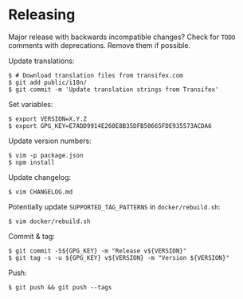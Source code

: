 # Releasing

Major release with backwards incompatible changes? Check for `TODO` comments
with deprecations. Remove them if possible.

Update translations:

    $ # Download translation files from transifex.com
    $ git add public/i18n/
    $ git commit -m 'Update translation strings from Transifex'

Set variables:

    $ export VERSION=X.Y.Z
    $ export GPG_KEY=E7ADD9914E260E8B35DFB50665FDE935573ACDA6

Update version numbers:

    $ vim -p package.json
    $ npm install

Update changelog:

    $ vim CHANGELOG.md

Potentially update `SUPPORTED_TAG_PATTERNS` in `docker/rebuild.sh`:

    $ vim docker/rebuild.sh

Commit & tag:

    $ git commit -S${GPG_KEY} -m "Release v${VERSION}"
    $ git tag -s -u ${GPG_KEY} v${VERSION} -m "Version ${VERSION}"

Push:

    $ git push && git push --tags
